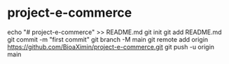 # project-e-commerce
echo "# project-e-commerce" >> README.md
git init
git add README.md
git commit -m "first commit"
git branch -M main
git remote add origin https://github.com/BioaXimin/project-e-commerce.git
git push -u origin main
